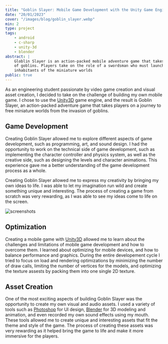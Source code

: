 ```yaml
---
title: "Goblin Slayer: Mobile Game Development with the Unity Game Engine"
date: "20/01/2023"
cover: "/images/blog/goblin_slayer.webp"
min: 2
type: project
tags:
    - android
    - c-sharp
    - unity-3d
    - blender
abstract: |
    Globlin Slayer is an action-packed mobile adventure game that takes you on a journey to free miniature worlds from the invasion
    of goblins. Players take on the role of a swordsman who must launch swords at the incoming goblin horde to protect the innocent
    inhabitants of the miniature worlds
public: true
---
```


As an engineering student passionate by video game creation and visual asset creation, I decided to take on the challenge of building my own mobile game. I chose to use the [Unity3D](https://unity.com/) game engine, and the result is Goblin Slayer, an action-packed adventure game that takes players on a journey to free miniature worlds from the invasion of goblins.

## Game Development

Creating Goblin Slayer allowed me to explore different aspects of game development, such as programming, art, and sound design. I had the opportunity to work on the technical side of game development, such as implementing the character controller and physics system, as well as the creative side, such as designing the levels and character animations. This experience gave me a better understanding of the game development process as a whole.

Creating Goblin Slayer allowed me to express my creativity by bringing my own ideas to life. I was able to let my imagination run wild and create something unique and interesting. The process of creating a game from scratch was very rewarding, as I was able to see my ideas come to life on the screen.

![screenshots](/images/blog/goblin_slayer_screenshots.webp)

## Optimization

Creating a mobile game with [Unity3D](https://unity.com/) allowed me to learn about the challenges and limitations of mobile game development and how to overcome them. I learned about optimizing for mobile devices, and how to balance performance and graphics. During the entire developement cycle I tried to focus on load and rendering optimizations by minimizing the number of draw calls, limiting the number of vertices for the models, and optimizing the texture assests by packing them into one single 2D texture.

## Asset Creation

One of the most exciting aspects of building Goblin Slayer was the opportunity to create my own visual and audio assets. I used a variety of tools such as [Photoshop](https://www.adobe.com/fr/products/photoshop/) for UI design, [Blender](https://www.blender.org/) for 3D modeling and animation, and even recorded my own sound effects using my mouth. These tools allowed me to create unique and interesting assets that fit the theme and style of the game. The process of creating these assets was very rewarding as it helped bring the game to life and make it more immersive for the players.